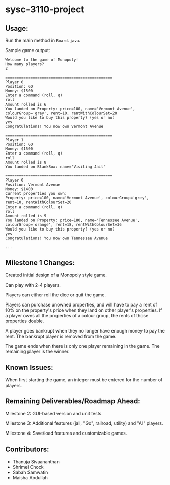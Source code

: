 # sysc-3110-project

## Usage:
Run the main method in `Board.java`.

Sample game output:
```
Welcome to the game of Monopoly!
How many players?
2

===============================================
Player 0
Position: GO
Money: $1500
Enter a command (roll, q)
roll
Amount rolled is 6
You landed on Property: price=100, name='Vermont Avenue', colourGroup='grey', rent=10, rentWithColourSet=20
Would you like to buy this property? (yes or no)
yes
Congratulations! You now own Vermont Avenue

===============================================
Player 1
Position: GO
Money: $1500
Enter a command (roll, q)
roll
Amount rolled is 8
You landed on BlankBox: name='Visiting Jail'

===============================================
Player 0
Position: Vermont Avenue
Money: $1400
Current properties you own: 
Property: price=100, name='Vermont Avenue', colourGroup='grey', rent=10, rentWithColourSet=20
Enter a command (roll, q)
roll
Amount rolled is 9
You landed on Property: price=180, name='Tennessee Avenue', colourGroup='orange', rent=18, rentWithColourSet=36
Would you like to buy this property? (yes or no)
yes
Congratulations! You now own Tennessee Avenue

...
```

## Milestone 1 Changes:

Created initial design of a Monopoly style game.

Can play with 2-4 players. 

Players can either roll the dice or quit the game.

Players can purchase unowned properties, and will have to pay a rent of 10% on the property's price 
when they land on other player's properties. If a player owns all the properties of a colour group, 
the rents of those properties double.

A player goes bankrupt when they no longer have enough money to pay the rent. 
The bankrupt player is removed from the game.

The game ends when there is only one player remaining in the game.
The remaining player is the winner.

## Known Issues:

When first starting the game, an integer must be entered for the number of players.

## Remaining Deliverables/Roadmap Ahead:

Milestone 2: GUI-based version and unit tests.

Milestone 3: Additional features (jail, "Go", railroad, utility) and "AI" players. 

Milestone 4: Save/load features and customizable games.

## Contributors:
* Thanuja Sivaananthan
* Shrimei Chock
* Sabah Samwatin
* Maisha Abdullah
